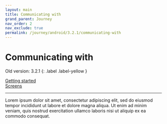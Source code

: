 ```yaml
---
layout: main
title: Communicating with
grand_parent: Journey
nav_order: 2
nav_exclude: true
permalink: /journey/android/3.2.1/communicating-with
---
```


# Communicating with

Old version: 3.2.1
{: .label .label-yellow }

[Getting started](/navitia_sdk_docs/journey/android/3.2.1/getting-started)<br>
[Screens](/navitia_sdk_docs/journey/android/3.2.1/screens)

---

Lorem ipsum dolor sit amet, consectetur adipiscing elit, sed do eiusmod tempor incididunt ut labore et dolore magna aliqua. Ut enim ad minim veniam, quis nostrud exercitation ullamco laboris nisi ut aliquip ex ea commodo consequat.